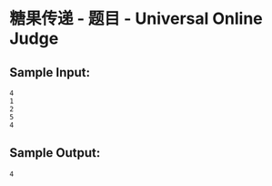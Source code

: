 # 糖果传递 - 题目 - Universal Online Judge


## Sample Input: 
```
4                               
1
2
5
4

```

## Sample Output: 
```
4
```
